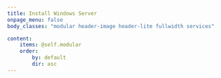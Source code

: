 ```yaml
---
title: Install Windows Server
onpage_menu: false
body_classes: "modular header-image header-lite fullwidth services"

content:
    items: @self.modular
    order:
        by: default
        dir: asc
---
```

